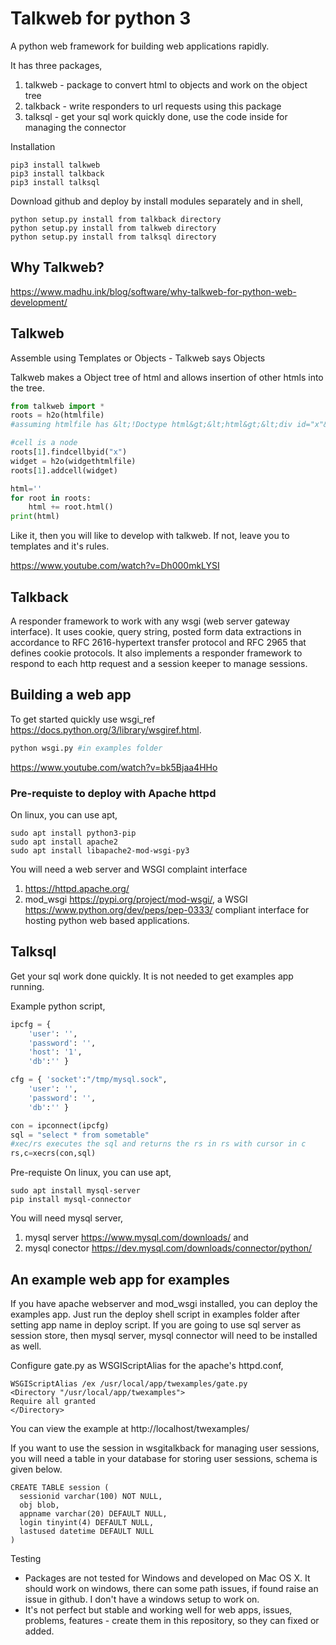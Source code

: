 # Talkweb for python 3

A python web framework for building web applications rapidly. 

It has three packages,
1) talkweb - package to convert html to objects and work on the object tree
2) talkback - write responders to url requests using this package
3) talksql - get your sql work quickly done, use the code inside for managing the connector

Installation

```
pip3 install talkweb
pip3 install talkback
pip3 install talksql
```

Download github and deploy by install modules separately and in shell,
```
python setup.py install from talkback directory
python setup.py install from talkweb directory
python setup.py install from talksql directory
```

## Why Talkweb?

https://www.madhu.ink/blog/software/why-talkweb-for-python-web-development/

## Talkweb

Assemble using Templates or Objects - Talkweb says Objects

Talkweb makes a Object tree of html and allows insertion of other htmls into the tree. 

```python
from talkweb import *
roots = h2o(htmlfile)
#assuming htmlfile has &lt;!Doctype html&gt;&lt;html&gt;&lt;div id="x"&gt;&lt;/div&gt;&lt;/html&gt;

#cell is a node
roots[1].findcellbyid("x") 
widget = h2o(widgethtmlfile)
roots[1].addcell(widget)

html=''
for root in roots:
    html += root.html()
print(html)
```

Like it, then you will like to develop with talkweb. If not, leave you to templates and it's rules.

https://www.youtube.com/watch?v=Dh000mkLYSI

## Talkback 

A responder framework to work with any wsgi (web server gateway interface). It uses cookie, query string, posted form data extractions in accordance to RFC 2616-hypertext transfer protocol and RFC 2965 that defines cookie protocols. It also implements a responder framework to respond to each http request and a session keeper to manage sessions.

## Building a web app 

To get started quickly use wsgi_ref https://docs.python.org/3/library/wsgiref.html. 

```python
python wsgi.py #in examples folder
```
https://www.youtube.com/watch?v=bk5Bjaa4HHo

### Pre-requiste to deploy with Apache httpd

On linux, you can use apt,
```shell
sudo apt install python3-pip
sudo apt install apache2
sudo apt install libapache2-mod-wsgi-py3
```
You will need a web server and WSGI complaint interface
1)  https://httpd.apache.org/ 
2)  mod_wsgi https://pypi.org/project/mod-wsgi/, a WSGI https://www.python.org/dev/peps/pep-0333/ compliant interface for hosting python web based applications.

## Talksql

Get your sql work done quickly. It is not needed to get examples app running. 

Example python script,

```python
ipcfg = {
    'user': '',
    'password': '',
    'host': '1',
    'db':'' }

cfg = { 'socket':"/tmp/mysql.sock",
    'user': '',
    'password': '',
    'db':'' }

con = ipconnect(ipcfg)
sql = "select * from sometable"
#xec/rs executes the sql and returns the rs in rs with cursor in c  
rs,c=xecrs(con,sql)
```

Pre-requiste
On linux, you can use apt, 
```shell
sudo apt install mysql-server
pip install mysql-connector
```

You will need mysql server,
1) mysql server https://www.mysql.com/downloads/ and 
2) mysql conector https://dev.mysql.com/downloads/connector/python/


## An example web app for examples

If you have apache webserver and mod_wsgi installed, you can deploy the examples app. Just run the deploy shell script in examples folder after setting app name in deploy script. If you are going to use sql server as session store, then mysql server, mysql connector will need to be installed as well.

Configure gate.py as WSGIScriptAlias for the apache's httpd.conf,
```
WSGIScriptAlias /ex /usr/local/app/twexamples/gate.py
<Directory "/usr/local/app/twexamples">
Require all granted
</Directory>
```

You can view the example at
http://localhost/twexamples/

If you want to use the session in wsgitalkback for managing user sessions, you will need a table in your database for storing user sessions, schema is given below.

```
CREATE TABLE session (
  sessionid varchar(100) NOT NULL,
  obj blob,
  appname varchar(20) DEFAULT NULL,
  login tinyint(4) DEFAULT NULL,
  lastused datetime DEFAULT NULL
)
```

Testing

* Packages are not tested for Windows and developed on Mac OS X. It should work on windows, there can some path issues, if found raise an issue in github. I don't have a windows setup to work on.
* It's not perfect but stable and working well for web apps, issues, problems, features - create them in this repository, so they can fixed or added. 


